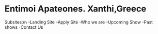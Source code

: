 # Entimoi Apateones. Xanthi,Greece

Subsites:\n
-Landing Site
-Apply Site
-Who we are
-Upcoming Show
-Past shows
-Contact Us
